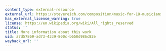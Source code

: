 ```yaml
---
content_type: external-resource
external_url: https://stevereich.com/composition/music-for-18-musiciansLinks
has_external_license_warning: true
license: https://en.wikipedia.org/wiki/All_rights_reserved
status: ''
title: More information about this work
uid: a7d57869-ad73-4339-800c-b650d986c82e
wayback_url: ''
---
```


